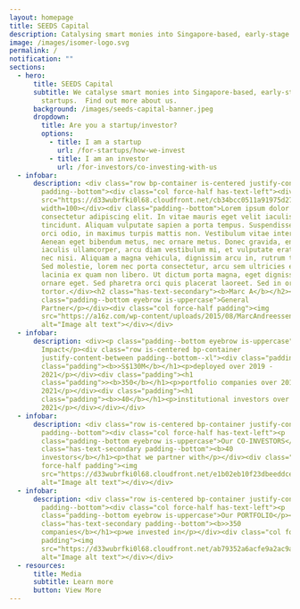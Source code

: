 ```yaml
---
layout: homepage
title: SEEDS Capital
description: Catalysing smart monies into Singapore-based, early-stage technology startups.
image: /images/isomer-logo.svg
permalink: /
notification: ""
sections:
  - hero:
      title: SEEDS Capital
      subtitle: We catalyse smart monies into Singapore-based, early-stage technology
        startups.  Find out more about us.
      background: /images/seeds-capital-banner.jpeg
      dropdown:
        title: Are you a startup/investor?
        options:
          - title: I am a startup
            url: /for-startups/how-we-invest
          - title: I am an investor
            url: /for-investors/co-investing-with-us
  - infobar:
      description: <div class="row bp-container is-centered justify-content-between
        padding--bottom"><div class="col force-half has-text-left"><div><img
        src="https://d33wubrfki0l68.cloudfront.net/cb34bcc0511a91975d27aeddce2e86408d6cac28/e3469/images/quotation-symbol-png.png"
        width=100></div><div class="padding--bottom">Lorem ipsum dolor sit amet,
        consectetur adipiscing elit. In vitae mauris eget velit iaculis
        tincidunt. Aliquam vulputate sapien a porta tempus. Suspendisse accumsan
        orci odio, in maximus turpis mattis non. Vestibulum vitae interdum enim.
        Aenean eget bibendum metus, nec ornare metus. Donec gravida, enim ac
        iaculis ullamcorper, arcu diam vestibulum mi, et vulputate erat dolor
        nec nisi. Aliquam a magna vehicula, dignissim arcu in, rutrum tellus.
        Sed molestie, lorem nec porta consectetur, arcu sem ultricies ex, non
        lacinia ex quam non libero. Ut dictum porta magna, eget dignissim erat
        ornare eget. Sed pharetra orci quis placerat laoreet. Sed in ornare
        tortor.</div><h2 class="has-text-secondary"><b>Marc A</b></h2><p
        class="padding--bottom eyebrow is-uppercase">General
        Partner</p></div><div class="col force-half padding"><img
        src="https://a16z.com/wp-content/uploads/2015/08/MarcAndreessen-400x400.jpg"
        alt="Image alt text"></div></div>
  - infobar:
      description: <div><p class="padding--bottom eyebrow is-uppercase">Our
        Impact</p><div class="row is-centered bp-container
        justify-content-between padding--bottom--xl"><div class="padding"><h1
        class="padding"><b>>S$130M</b></h1><p>deployed over 2019 -
        2021</p></div><div class="padding"><h1
        class="padding">><b>350</b></h1><p>portfolio companies over 2019 -
        2021</p></div><div class="padding"><h1
        class="padding"><b>>40</b></h1><p>institutional investors over 2019 -
        2021</p></div></div></div>
  - infobar:
      description: <div class="row is-centered bp-container justify-content-between
        padding--bottom"><div class="col force-half has-text-left"><p
        class="padding--bottom eyebrow is-uppercase">Our CO-INVESTORS</p><h1
        class="has-text-secondary padding--bottom"><b>40
        investors</b></h1><p>that we partner with</p></div><div class="col
        force-half padding"><img
        src="https://d33wubrfki0l68.cloudfront.net/e1b02eb10f23dbeeddcebff77ff546f8df6be30e/451f0/images/coinvestors.png"
        alt="Image alt text"></div></div>
  - infobar:
      description: <div class="row is-centered bp-container justify-content-between
        padding--bottom"><div class="col force-half has-text-left"><p
        class="padding--bottom eyebrow is-uppercase">Our PORTFOLIO</p><h1
        class="has-text-secondary padding--bottom"><b>>350
        companies</b></h1><p>we invested in</p></div><div class="col force-half
        padding"><img
        src="https://d33wubrfki0l68.cloudfront.net/ab79352a6acfe9a2ac9abba90ec4cddbe1802a11/a4351/images/successstories.png"
        alt="Image alt text"></div></div>
  - resources:
      title: Media
      subtitle: Learn more
      button: View More
---
```

